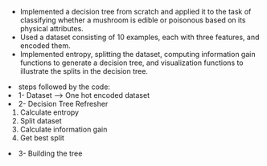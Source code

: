 <ul>
  <li>Implemented a decision tree from scratch and applied it to the task of classifying whether a mushroom is edible or poisonous based on its physical attributes.</li>
  <li>Used a dataset consisting of 10 examples, each with three features, and encoded them.</li>
  <li>Implemented entropy, splitting the dataset, computing information gain functions to generate a decision tree, and visualization functions to illustrate the splits in the decision tree.</li>
</ul>

<li>steps followed by the code:</li>
<li> 1- Dataset --> One hot encoded dataset </li>
  <li> 2- Decision Tree Refresher
    <ol>
      <li>Calculate entropy</li>
      <li>Split dataset</li>
      <li>Calculate information gain</li>
      <li>Get best split</li>
    </ol>
  </li>
<li>3- Building the tree</li>
